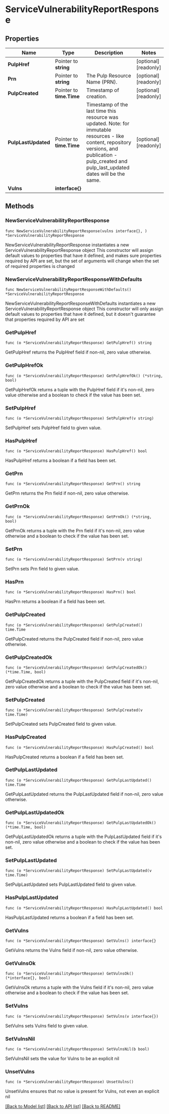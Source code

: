 # ServiceVulnerabilityReportResponse

## Properties

Name | Type | Description | Notes
------------ | ------------- | ------------- | -------------
**PulpHref** | Pointer to **string** |  | [optional] [readonly] 
**Prn** | Pointer to **string** | The Pulp Resource Name (PRN). | [optional] [readonly] 
**PulpCreated** | Pointer to **time.Time** | Timestamp of creation. | [optional] [readonly] 
**PulpLastUpdated** | Pointer to **time.Time** | Timestamp of the last time this resource was updated. Note: for immutable resources - like content, repository versions, and publication - pulp_created and pulp_last_updated dates will be the same. | [optional] [readonly] 
**Vulns** | **interface{}** |  | 

## Methods

### NewServiceVulnerabilityReportResponse

`func NewServiceVulnerabilityReportResponse(vulns interface{}, ) *ServiceVulnerabilityReportResponse`

NewServiceVulnerabilityReportResponse instantiates a new ServiceVulnerabilityReportResponse object
This constructor will assign default values to properties that have it defined,
and makes sure properties required by API are set, but the set of arguments
will change when the set of required properties is changed

### NewServiceVulnerabilityReportResponseWithDefaults

`func NewServiceVulnerabilityReportResponseWithDefaults() *ServiceVulnerabilityReportResponse`

NewServiceVulnerabilityReportResponseWithDefaults instantiates a new ServiceVulnerabilityReportResponse object
This constructor will only assign default values to properties that have it defined,
but it doesn't guarantee that properties required by API are set

### GetPulpHref

`func (o *ServiceVulnerabilityReportResponse) GetPulpHref() string`

GetPulpHref returns the PulpHref field if non-nil, zero value otherwise.

### GetPulpHrefOk

`func (o *ServiceVulnerabilityReportResponse) GetPulpHrefOk() (*string, bool)`

GetPulpHrefOk returns a tuple with the PulpHref field if it's non-nil, zero value otherwise
and a boolean to check if the value has been set.

### SetPulpHref

`func (o *ServiceVulnerabilityReportResponse) SetPulpHref(v string)`

SetPulpHref sets PulpHref field to given value.

### HasPulpHref

`func (o *ServiceVulnerabilityReportResponse) HasPulpHref() bool`

HasPulpHref returns a boolean if a field has been set.

### GetPrn

`func (o *ServiceVulnerabilityReportResponse) GetPrn() string`

GetPrn returns the Prn field if non-nil, zero value otherwise.

### GetPrnOk

`func (o *ServiceVulnerabilityReportResponse) GetPrnOk() (*string, bool)`

GetPrnOk returns a tuple with the Prn field if it's non-nil, zero value otherwise
and a boolean to check if the value has been set.

### SetPrn

`func (o *ServiceVulnerabilityReportResponse) SetPrn(v string)`

SetPrn sets Prn field to given value.

### HasPrn

`func (o *ServiceVulnerabilityReportResponse) HasPrn() bool`

HasPrn returns a boolean if a field has been set.

### GetPulpCreated

`func (o *ServiceVulnerabilityReportResponse) GetPulpCreated() time.Time`

GetPulpCreated returns the PulpCreated field if non-nil, zero value otherwise.

### GetPulpCreatedOk

`func (o *ServiceVulnerabilityReportResponse) GetPulpCreatedOk() (*time.Time, bool)`

GetPulpCreatedOk returns a tuple with the PulpCreated field if it's non-nil, zero value otherwise
and a boolean to check if the value has been set.

### SetPulpCreated

`func (o *ServiceVulnerabilityReportResponse) SetPulpCreated(v time.Time)`

SetPulpCreated sets PulpCreated field to given value.

### HasPulpCreated

`func (o *ServiceVulnerabilityReportResponse) HasPulpCreated() bool`

HasPulpCreated returns a boolean if a field has been set.

### GetPulpLastUpdated

`func (o *ServiceVulnerabilityReportResponse) GetPulpLastUpdated() time.Time`

GetPulpLastUpdated returns the PulpLastUpdated field if non-nil, zero value otherwise.

### GetPulpLastUpdatedOk

`func (o *ServiceVulnerabilityReportResponse) GetPulpLastUpdatedOk() (*time.Time, bool)`

GetPulpLastUpdatedOk returns a tuple with the PulpLastUpdated field if it's non-nil, zero value otherwise
and a boolean to check if the value has been set.

### SetPulpLastUpdated

`func (o *ServiceVulnerabilityReportResponse) SetPulpLastUpdated(v time.Time)`

SetPulpLastUpdated sets PulpLastUpdated field to given value.

### HasPulpLastUpdated

`func (o *ServiceVulnerabilityReportResponse) HasPulpLastUpdated() bool`

HasPulpLastUpdated returns a boolean if a field has been set.

### GetVulns

`func (o *ServiceVulnerabilityReportResponse) GetVulns() interface{}`

GetVulns returns the Vulns field if non-nil, zero value otherwise.

### GetVulnsOk

`func (o *ServiceVulnerabilityReportResponse) GetVulnsOk() (*interface{}, bool)`

GetVulnsOk returns a tuple with the Vulns field if it's non-nil, zero value otherwise
and a boolean to check if the value has been set.

### SetVulns

`func (o *ServiceVulnerabilityReportResponse) SetVulns(v interface{})`

SetVulns sets Vulns field to given value.


### SetVulnsNil

`func (o *ServiceVulnerabilityReportResponse) SetVulnsNil(b bool)`

 SetVulnsNil sets the value for Vulns to be an explicit nil

### UnsetVulns
`func (o *ServiceVulnerabilityReportResponse) UnsetVulns()`

UnsetVulns ensures that no value is present for Vulns, not even an explicit nil

[[Back to Model list]](../README.md#documentation-for-models) [[Back to API list]](../README.md#documentation-for-api-endpoints) [[Back to README]](../README.md)


